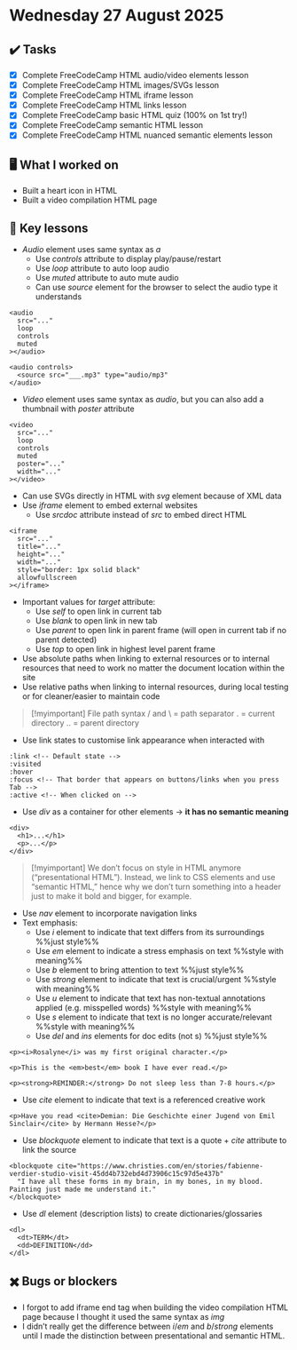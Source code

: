 # Wednesday 27 August 2025

## ✔️ Tasks

- [x] Complete FreeCodeCamp HTML audio/video elements lesson
- [x] Complete FreeCodeCamp HTML images/SVGs lesson
- [x] Complete FreeCodeCamp HTML iframe lesson
- [x] Complete FreeCodeCamp HTML links lesson
- [x] Complete FreeCodeCamp basic HTML quiz (100% on 1st try!)
- [x] Complete FreeCodeCamp semantic HTML lesson
- [x] Complete FreeCodeCamp HTML nuanced semantic elements lesson

## 🖥️ What I worked on

- Built a heart icon in HTML
- Built a video compilation HTML page

## 📓 Key lessons

- *Audio* element uses same syntax as *a*
	- Use *controls* attribute to display play/pause/restart
	- Use *loop* attribute to auto loop audio
	- Use *muted* attribute to auto mute audio
	- Can use *source* element for the browser to select the audio type it understands
```
<audio
  src="..."
  loop
  controls
  muted
></audio>

<audio controls>
  <source src="___.mp3" type="audio/mp3"
</audio>
```
- *Video* element uses same syntax as *audio*, but you can also add a thumbnail with *poster* attribute
```
<video
  src="..."
  loop
  controls
  muted
  poster="..."
  width="..."
></video>
```
- Can use SVGs directly in HTML with *svg* element because of XML data
- Use *iframe* element to embed external websites
	- Use *srcdoc* attribute instead of *src* to embed direct HTML
```
<iframe
  src="..."
  title="..."
  height="..."
  width="..."
  style="border: 1px solid black"
  allowfullscreen
></iframe>
```
- Important values for *target* attribute:
	- Use *self* to open link in current tab
	- Use *blank* to open link in new tab
	- Use *parent* to open link in parent frame (will open in current tab if no parent detected)
	- Use *top* to open link in highest level parent frame
- Use absolute paths when linking to external resources or to internal resources that need to work no matter the document location within the site
- Use relative paths when linking to internal resources, during local testing or for cleaner/easier to maintain code

> [!myimportant] File path syntax
> / and \ = path separator
> . = current directory
> .. = parent directory

- Use link states to customise link appearance when interacted with
```
:link <!-- Default state -->
:visited
:hover
:focus <!-- That border that appears on buttons/links when you press Tab -->
:active <!-- When clicked on -->
```
- Use *div* as a container for other elements → **it has no semantic meaning**
```
<div>
  <h1>...</h1>
  <p>...</p>
</div>
```

> [!myimportant] 
> We don’t focus on style in HTML anymore (“presentational HTML”). Instead, we link to CSS elements and use “semantic HTML,” hence why we don’t turn something into a header just to make it bold and bigger, for example.

- Use *nav* element to incorporate navigation links
- Text emphasis:
	- Use *i* element to indicate that text differs from its surroundings %%just style%%
	- Use *em* element to indicate a stress emphasis on text %%style with meaning%%
	- Use *b* element to bring attention to text %%just style%%
	- Use *strong* element to indicate that text is crucial/urgent %%style with meaning%%
	- Use *u* element to indicate that text has non-textual annotations applied (e.g. misspelled words) %%style with meaning%%
	- Use *s* element to indicate that text is no longer accurate/relevant %%style with meaning%%
	- Use *del* and *ins* elements for doc edits (not s) %%just style%%
```
<p><i>Rosalyne</i> was my first original character.</p>

<p>This is the <em>best</em> book I have ever read.</p>

<p><strong>REMINDER:</strong> Do not sleep less than 7-8 hours.</p>
```
- Use *cite* element to indicate that text is a referenced creative work
```
<p>Have you read <cite>Demian: Die Geschichte einer Jugend von Emil Sinclair</cite> by Hermann Hesse?</p>
```
- Use *blockquote* element to indicate that text is a quote + *cite* attribute to link the source
```
<blockquote cite="https://www.christies.com/en/stories/fabienne-verdier-studio-visit-45dd4b732ebd4d73906c15c97d5e437b"
  "I have all these forms in my brain, in my bones, in my blood. Painting just made me understand it."
</blockquote>
```
- Use *dl* element (description lists) to create dictionaries/glossaries
```
<dl>
  <dt>TERM</dt>
  <dd>DEFINITION</dd>
</dl>
```

## ✖️ Bugs or blockers

- I forgot to add iframe end tag when building the video compilation HTML page because I thought it used the same syntax as *img*
- I didn’t really get the difference between *i*/*em* and *b*/*strong* elements until I made the distinction between presentational and semantic HTML.
